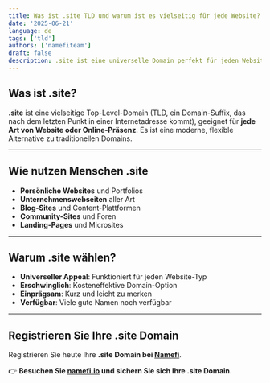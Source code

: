 ```yaml
---
title: Was ist .site TLD und warum ist es vielseitig für jede Website?
date: '2025-06-21'
language: de
tags: ['tld']
authors: ['namefiteam']
draft: false
description: .site ist eine universelle Domain perfekt für jeden Website-Typ. Flexibel, erschwinglich und global anerkannt.
---
```


## **Was ist .site?**

**.site** ist eine vielseitige Top-Level-Domain (TLD, ein Domain-Suffix, das nach dem letzten Punkt in einer Internetadresse kommt), geeignet für **jede Art von Website oder Online-Präsenz**. Es ist eine moderne, flexible Alternative zu traditionellen Domains.

---

## **Wie nutzen Menschen .site**

* **Persönliche Websites** und Portfolios
* **Unternehmenswebseiten** aller Art
* **Blog-Sites** und Content-Plattformen
* **Community-Sites** und Foren
* **Landing-Pages** und Microsites

---

## **Warum .site wählen?**

* **Universeller Appeal**: Funktioniert für jeden Website-Typ
* **Erschwinglich**: Kosteneffektive Domain-Option
* **Einprägsam**: Kurz und leicht zu merken
* **Verfügbar**: Viele gute Namen noch verfügbar

---

## **Registrieren Sie Ihre .site Domain**

Registrieren Sie heute Ihre **.site Domain bei [Namefi](https://namefi.io)**.

👉 **Besuchen Sie [namefi.io](https://namefi.io) und sichern Sie sich Ihre .site Domain.**